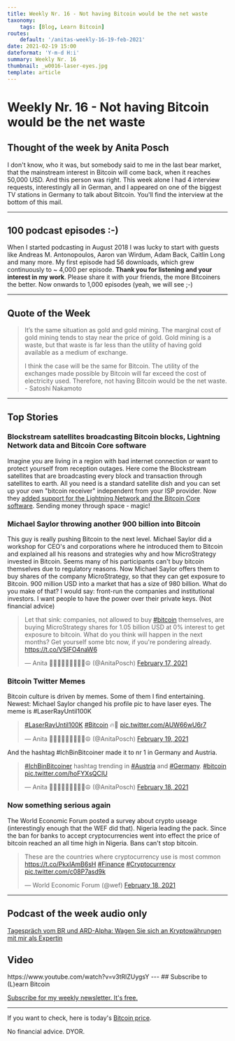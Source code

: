 ```yaml
---
title: Weekly Nr. 16 - Not having Bitcoin would be the net waste
taxonomy:
    tags: [Blog, Learn Bitcoin]
routes:
    default: '/anitas-weekly-16-19-feb-2021'
date: 2021-02-19 15:00
dateformat: 'Y-m-d H:i'
summary: Weekly Nr. 16
thumbnail: _w0016-laser-eyes.jpg
template: article
---
```


# Weekly Nr. 16 - Not having Bitcoin would be the net waste

<h2>Thought of the week by Anita Posch</h2>
<div class="white-box">I don't know, who it was, but somebody said to me in the last bear market, that the mainstream interest in Bitcoin will come back, when it reaches 50,000 USD. And this person was right. This week alone I had 4 interview requests, interestingly all in German, and I appeared on one of the biggest TV stations in Germany to talk about Bitcoin. You'll find the interview at the bottom of this mail.</div>
<hr />
<h2>100 podcast episodes :-)</h2>
When I started podcasting in August 2018 I was lucky to start with guests like Andreas M. Antonopoulos, Aaron van Wirdum, Adam Back, Caitlin Long and many more. My first episode had 56 downloads, which grew continuously to ~ 4,000 per episode. 
<strong>Thank you for listening and your interest in my work</strong>. Please share it with your friends, the more Bitcoiners the better.
Now onwards to 1,000 episodes (yeah, we will see ;-)

<hr />
<h2>Quote of the Week</h2>
<blockquote>It’s the same situation as gold and gold mining.  The marginal cost of gold mining tends to stay near the price of gold. Gold mining is a waste, but that waste is far less than the utility of having gold available as a medium of exchange.

I think the case will be the same for Bitcoin. The utility of the exchanges made possible by Bitcoin will far exceed the cost of electricity used.  Therefore, not having Bitcoin would be the net waste. - Satoshi Nakamoto</blockquote>
<hr />
<h2>Top Stories</h2>
<h3>Blockstream satellites broadcasting Bitcoin blocks, Lightning Network data and Bitcoin Core software</h3>
Imagine you are living in a region with bad internet connection or want to protect yourself from reception outages. Here come the Blockstream satellites that are broadcasting every block and transaction through satellites to earth. All you need is a standard satellite dish and you can set up your own "bitcoin receiver" independent from your ISP provider. Now they <a href="https://blockstream.com/2021/02/02/en-blockstream-provides-backup-satellite-broadcast-for-bitcoin-core-source-code/" target="_blank" rel="noopener">added support for the Lightning Network and the Bitcoin Core software</a>. Sending money through space - magic! 

<h3>Michael Saylor throwing another 900 billion into Bitcoin</h3>
This guy is really pushing Bitcoin to the next level. Michael Saylor did a workshop for CEO's and corporations where he introduced them to Bitcoin and explained all his reasons and strategies why and how MicroStrategy invested in Bitcoin. Seems many of his participants can't buy bitcoin themselves due to regulatory reasons. Now Michael Saylor offers them to buy shares of the company MicroStrategy, so that they can get exposure to Bitcoin. 900 million USD into a market that has a size of 980 billion. What do you make of that? I would say: front-run the companies and institutional investors. I want people to have the power over their private keys.
(Not financial advice)
<div class="white-box"><blockquote class="twitter-tweet"><p lang="en" dir="ltr">Let that sink: companies, not allowed to buy <a href="https://twitter.com/hashtag/bitcoin?src=hash&amp;ref_src=twsrc%5Etfw">#bitcoin</a> themselves, are buying MicroStrategy shares for 1.05 billion USD at 0% interest to get exposure to bitcoin. What do you think will happen in the next months? Get yourself some btc now, if you&#39;re pondering already. <a href="https://t.co/VSlFO4naW6">https://t.co/VSlFO4naW6</a></p>&mdash; Anita ✊🏼🔑🏳️‍🌈🏊🏻🚴‍♂️☮️ (@AnitaPosch) <a href="https://twitter.com/AnitaPosch/status/1362049694617239555?ref_src=twsrc%5Etfw">February 17, 2021</a></blockquote> <script async src="https://platform.twitter.com/widgets.js" charset="utf-8"></script> </div>

<h3>Bitcoin Twitter Memes</h3>
Bitcoin culture is driven by memes. Some of them I find entertaining. Newest: Michael Saylor changed his profile pic to have laser eyes. The meme is #LaserRayUntil100K 
<div class="white-box"><blockquote class="twitter-tweet"><p lang="und" dir="ltr"><a href="https://twitter.com/hashtag/LaserRayUntil100K?src=hash&amp;ref_src=twsrc%5Etfw">#LaserRayUntil100K</a> <a href="https://twitter.com/hashtag/Bitcoin?src=hash&amp;ref_src=twsrc%5Etfw">#Bitcoin</a> 🔥💊 <a href="https://t.co/AUW66wU6r7">pic.twitter.com/AUW66wU6r7</a></p>&mdash; Anita ✊🏼🔑🏳️‍🌈🏊🏻🚴‍♂️☮️ (@AnitaPosch) <a href="https://twitter.com/AnitaPosch/status/1362670981291134976?ref_src=twsrc%5Etfw">February 19, 2021</a></blockquote> <script async src="https://platform.twitter.com/widgets.js" charset="utf-8"></script> </div>

And the hashtag #IchBinBitcoiner made it to nr 1 in Germany and Austria.
<div class="white-box"><blockquote class="twitter-tweet"><p lang="en" dir="ltr"><a href="https://twitter.com/hashtag/IchBinBitcoiner?src=hash&amp;ref_src=twsrc%5Etfw">#IchBinBitcoiner</a> hashtag trending in <a href="https://twitter.com/hashtag/Austria?src=hash&amp;ref_src=twsrc%5Etfw">#Austria</a> and <a href="https://twitter.com/hashtag/Germany?src=hash&amp;ref_src=twsrc%5Etfw">#Germany</a>. <a href="https://twitter.com/hashtag/bitcoin?src=hash&amp;ref_src=twsrc%5Etfw">#bitcoin</a> <a href="https://t.co/hoFYXsQCIU">pic.twitter.com/hoFYXsQCIU</a></p>&mdash; Anita ✊🏼🔑🏳️‍🌈🏊🏻🚴‍♂️☮️ (@AnitaPosch) <a href="https://twitter.com/AnitaPosch/status/1362377714238435329?ref_src=twsrc%5Etfw">February 18, 2021</a></blockquote> <script async src="https://platform.twitter.com/widgets.js" charset="utf-8"></script> </div>

<h3>Now something serious again</h3>
The World Economic Forum posted a survey about crypto useage (interestingly enough that the WEF did that). Nigeria leading the pack. Since the ban for banks to accept cryptocurrencies went into effect the price of bitcoin reached an all time high in Nigeria. Bans can't stop bitcoin.
<div class="white-box"><blockquote class="twitter-tweet"><p lang="en" dir="ltr">These are the countries where cryptocurrency use is most common <a href="https://t.co/PkxIAmB6sH">https://t.co/PkxIAmB6sH</a> <a href="https://twitter.com/hashtag/Finance?src=hash&amp;ref_src=twsrc%5Etfw">#Finance</a> <a href="https://twitter.com/hashtag/Cryptocurrency?src=hash&amp;ref_src=twsrc%5Etfw">#Cryptocurrency</a> <a href="https://t.co/c08P7asd9k">pic.twitter.com/c08P7asd9k</a></p>&mdash; World Economic Forum (@wef) <a href="https://twitter.com/wef/status/1362405267619655681?ref_src=twsrc%5Etfw">February 18, 2021</a></blockquote> <script async src="https://platform.twitter.com/widgets.js" charset="utf-8"></script> </div>

<hr />

<h2>Podcast of the week audio only</h2>
<a href="https://www.br.de/mediathek/video/tagesgespraech-vom-18022021-bitcoin-ethereum-oder-cardano-wagen-sie-sich-an-kryptowaehrungen-av:5fe1e2a526fbe8001a790982" target="_blank" rel="noopener noreferrer">Tagespräch vom BR und ARD-Alpha: Wagen Sie sich an Kryptowährungen mit mir als Expertin</a>

<h2>Video</h2>
https://www.youtube.com/watch?v=v3tRlZUygsY
---
## Subscribe to (L)earn Bitcoin

[Subscribe for my weekly newsletter. It's free.](https://anita.link/weekly)

---

If you want to check, here is today's [Bitcoin price](https://www.coingecko.com/en/coins/bitcoin).

No financial advice. DYOR.